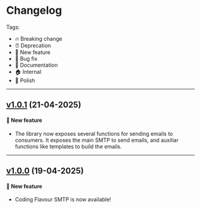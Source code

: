 # Changelog

Tags:

- 🔥 Breaking change
- ⏰ Deprecation
- 🚀 New feature
- 🐛 Bug fix
- 📘 Documentation
- 🏠 Internal
- 💅 Polish

---
## [v1.0.1](https://github.com/CodingFlavour/coding-flavour-smtp/releases/tag/1.0.1) (21-04-2025)

#### 🚀 New feature

- The library now exposes several functions for sending emails to consumers. It exposes the main SMTP to send emails, and auxiliar functions like templates to build the emails.
---

## [v1.0.0](https://github.com/CodingFlavour/coding-flavour-smtp/releases/tag/1.0.0) (19-04-2025)

#### 🚀 New feature

- Coding Flavour SMTP is now available!